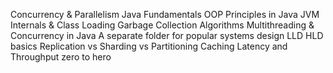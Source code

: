 Concurrency & Parallelism
Java Fundamentals
OOP Principles in Java
JVM Internals & Class Loading
Garbage Collection Algorithms
Multithreading & Concurrency in Java
A separate folder for popular systems design
LLD HLD basics
Replication vs Sharding vs Partitioning
Caching
Latency and Throughput zero to hero